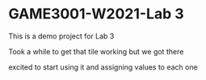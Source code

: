 # GAME3001-W2021-Lab 3

This is a demo project for Lab 3

Took a while to get that tile working but we got there

excited to start using it and assigning values to each one